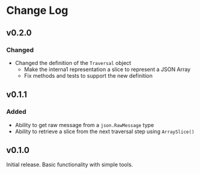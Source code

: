 # Change Log

## v0.2.0

### Changed

- Changed the definition of the `Traversal` object
  - Make the interna1 representation a slice to represent a JSON Array
  - Fix methods and tests to support the new definition

## v0.1.1

### Added

- Ability to get raw message from a `json.RawMessage` type
- Ability to retrieve a slice from the next traversal step using `ArraySlice()`

## v0.1.0

Initial release. Basic functionality with simple tools.
